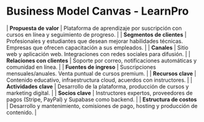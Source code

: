 # Business Model Canvas - LearnPro
| **Propuesta de valor** | Plataforma de aprendizaje por suscripción con cursos en línea y seguimiento de progreso. |
| **Segmentos de clientes** | Profesionales y estudiantes que desean mejorar habilidades técnicas. Empresas que ofrecen capacitación a sus empleados. |
| **Canales** | Sitio web y aplicación web. Integraciones con redes sociales para difusión. |
| **Relaciones con clientes** | Soporte por correo, notificaciones automáticas y comunidad en línea. |
| **Fuentes de ingreso** | Suscripciones mensuales/anuales. Venta puntual de cursos premium. |
| **Recursos clave** | Contenido educativo, infraestructura cloud, acuerdos con instructores. |
| **Actividades clave** | Desarrollo de la plataforma, producción de cursos y marketing digital. |
| **Socios clave** | Instructores expertos, proveedores de pagos (Stripe, PayPal) y Supabase como backend. |
| **Estructura de costos** | Desarrollo y mantenimiento, comisiones de pago, hosting y producción de contenido. |
